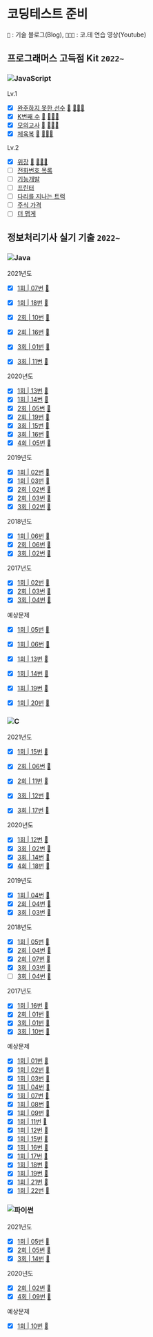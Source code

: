 # 코딩테스트 준비 

`📝` : 기술 블로그(Blog),  `🧑🏻‍💼` : 코.테 연습 영상(Youtube)

## 프로그래머스 고득점 Kit `2022~`
### ![JavaScript](https://img.shields.io/badge/javascript-%23323330.svg?style=for-the-badge&logo=javascript&logoColor=%23F7DF1E)
Lv.1
- [x] [완주하지 못한 선수](https://github.com/djdu4496/algorithm/blob/master/Programmers/%EC%99%84%EC%A3%BC%ED%95%98%EC%A7%80%EB%AA%BB%ED%95%9C%EC%84%A0%EC%88%98.js) [📝](https://github.com/djdu4496/algorithm/issues/1) [🧑🏻‍💼](https://www.youtube.com/watch?v=D8LAJXn5uqk)
- [x] [K번째 수](https://github.com/djdu4496/algorithm/blob/master/Programmers/K%EB%B2%88%EC%A7%B8%EC%88%98.js) [📝](https://github.com/djdu4496/algorithm/issues/2) [🧑🏻‍💼](https://www.youtube.com/watch?v=5mS3Kn-YERU)
- [x] [모의고사](https://github.com/djdu4496/algorithm/blob/master/Programmers/%EB%AA%A8%EC%9D%98%EA%B3%A0%EC%82%AC.js) [📝](https://github.com/djdu4496/algorithm/issues/3) [🧑🏻‍💼](https://www.youtube.com/watch?v=Hc1_pDAQ06I)
- [x] [체육복](https://github.com/djdu4496/algorithm/blob/master/Programmers/%EC%B2%B4%EC%9C%A1%EB%B3%B5.js) [📝](https://github.com/djdu4496/algorithm/issues/4) [🧑🏻‍💼](https://www.youtube.com/watch?v=jcbD7kUQpmM&feature=youtu.be)

Lv.2
- [x] [위장](https://github.com/djdu4496/algorithm/blob/master/Programmers/%EC%9C%84%EC%9E%A5.js) [📝](https://github.com/djdu4496/algorithm/issues/5) [🧑🏻‍💼](https://www.youtube.com/watch?v=M8NpZcOvBSU&feature=youtu.be)
- [ ] [전화번호 목록](#)
- [ ] [기능개발](#)
- [ ] [프린터](#)
- [ ] [다리를 지나는 트럭](#)
- [ ] [주식 가격](#)
- [ ] [더 맵게](#)

## 정보처리기사 실기 기출 `2022~`
### ![Java](https://img.shields.io/badge/java-%23ED8B00.svg?style=for-the-badge&logo=java&logoColor=white)
2021년도
- [x] [1회 | 07번](https://github.com/djdu4496/algorithm/blob/master/EngineerInformationProcessing/Java/algorithm-21-01-07.java) [📝](https://cooing-silicon-7ae.notion.site/01-JAVA-7-2303e65e7df04972a7976ad85dac5305)
- [x] [1회 | 18번](https://github.com/djdu4496/algorithm/blob/master/EngineerInformationProcessing/Java/algorithm-21-01-18.java) [📝](https://cooing-silicon-7ae.notion.site/01-JAVA-18-862ae73a8c1b43e0a36b8d331a515922)
- [x] [2회 | 10번](https://github.com/djdu4496/algorithm/blob/master/EngineerInformationProcessing/Java/algorithm-21-02-10.java) [📝](https://cooing-silicon-7ae.notion.site/02-JAVA-10-0663f7468de44eafb1dd3518efdcd93d)
- [x] [2회 | 16번](https://github.com/djdu4496/algorithm/blob/master/EngineerInformationProcessing/Java/algorithm-21-02-16.java) [📝](https://cooing-silicon-7ae.notion.site/02-JAVA-16-c246275b40f9424bae9cb125cb5049f9)
- [x] [3회 | 01번](https://github.com/djdu4496/algorithm/blob/master/EngineerInformationProcessing/Java/algorithm-21-03-01.java) [📝](https://cooing-silicon-7ae.notion.site/03-JAVA-1-ba57ff5f95674618b4579c56d2813bdf)
- [x] [3회 | 11번](https://github.com/djdu4496/algorithm/blob/master/EngineerInformationProcessing/Java/algorithm-21-03-11.java) [📝](https://cooing-silicon-7ae.notion.site/03-JAVA-11-03a4aae47f2d4778b2ce01a0c0e0d0fd)


2020년도
- [x] [1회 | 13번](https://github.com/djdu4496/algorithm/blob/master/EngineerInformationProcessing/Java/algorithm-20-01-13.java) [📝](https://cooing-silicon-7ae.notion.site/01-JAVA-13-491187c0914a40058f26deffa003f019)
- [x] [1회 | 14번](https://github.com/djdu4496/algorithm/blob/master/EngineerInformationProcessing/Java/algorithm-20-01-14.java) [📝](https://cooing-silicon-7ae.notion.site/01-JAVA-14-cdaafa800bae43d1bb59c59d3a697bcd)
- [x] [2회 | 05번](https://github.com/djdu4496/algorithm/blob/master/EngineerInformationProcessing/Java/algorithm-20-02-05.java) [📝](https://cooing-silicon-7ae.notion.site/02-JAVA-5-cc899bff4f294524beac4c661e23ff89)
- [x] [2회 | 19번](https://github.com/djdu4496/algorithm/blob/master/EngineerInformationProcessing/Java/algorithm-20-02-19.java) [📝](https://cooing-silicon-7ae.notion.site/02-JAVA-19-7b6289fac7aa4c6fb75c3e3143133c2a)
- [x] [3회 | 15번](https://github.com/djdu4496/algorithm/blob/master/EngineerInformationProcessing/Java/algorithm-20-03-15.java) [📝](https://cooing-silicon-7ae.notion.site/03-JAVA-15-b18bfb04907d466b820df9d7b871df42)
- [x] [3회 | 16번](https://github.com/djdu4496/algorithm/blob/master/EngineerInformationProcessing/Java/algorithm-20-03-16.java) [📝](https://cooing-silicon-7ae.notion.site/03-JAVA-16-230d6177b9364b3ea95d0a2170eb8bb7)
- [x] [4회 | 05번](https://github.com/djdu4496/algorithm/blob/master/EngineerInformationProcessing/Java/algorithm-20-04-05.java) [📝](https://cooing-silicon-7ae.notion.site/04-JAVA-5-f3a8fa8959c349049bb3f5a2fba558dd)

2019년도
- [x] [1회 | 02번](https://github.com/djdu4496/algorithm/blob/master/EngineerInformationProcessing/Java/algorithm-19-01-02.java) [📝](https://cooing-silicon-7ae.notion.site/01-JAVA-2-400e731238ad422f86b652f3b9f86425)
- [x] [1회 | 03번](https://github.com/djdu4496/algorithm/blob/master/EngineerInformationProcessing/Java/algorithm-19-01-03.java) [📝](https://cooing-silicon-7ae.notion.site/01-JAVA-3-10025e4c3e154381a9ad71adcafe2d75)
- [x] [2회 | 02번](https://github.com/djdu4496/algorithm/blob/master/EngineerInformationProcessing/Java/algorithm-19-02-02.java) [📝](https://cooing-silicon-7ae.notion.site/02-JAVA-2-52fb0a57cc9644d899d77260c73ffb18)
- [x] [2회 | 03번](https://github.com/djdu4496/algorithm/blob/master/EngineerInformationProcessing/Java/algorithm-19-02-03.java) [📝](https://cooing-silicon-7ae.notion.site/02-JAVA-3-0441761b821b4135a99dbc66259b9444)
- [x] [3회 | 02번](https://github.com/djdu4496/algorithm/blob/master/EngineerInformationProcessing/Java/algorithm-19-03-02.java) [📝](https://cooing-silicon-7ae.notion.site/03-JAVA-2-792ba0997ff9448284045fd017f0d930)

2018년도
- [x] [1회 | 06번](https://github.com/djdu4496/algorithm/blob/master/EngineerInformationProcessing/Java/algorithm-18-01-06.java) [📝](https://cooing-silicon-7ae.notion.site/01-JAVA-6-80d88d425d594e4b8655546b0b9236f3)
- [x] [2회 | 06번](https://github.com/djdu4496/algorithm/blob/master/EngineerInformationProcessing/Java/algorithm-18-02-06.java) [📝](https://cooing-silicon-7ae.notion.site/02-JAVA-6-67f628457fa14f8ca909301fc25ed483)
- [x] [3회 | 02번](https://github.com/djdu4496/algorithm/blob/master/EngineerInformationProcessing/Java/algorithm-18-03-02.java) [📝](https://cooing-silicon-7ae.notion.site/03-JAVA-2-783636ca47d74033b459a1d2f00408e2)

2017년도
- [x] [1회 | 02번](https://github.com/djdu4496/algorithm/blob/master/EngineerInformationProcessing/Java/algorithm-17-01-02.java) [📝](https://cooing-silicon-7ae.notion.site/01-JAVA-2-f8e24ed7806241e280d93a5ee97e5737)
- [x] [2회 | 03번](https://github.com/djdu4496/algorithm/blob/master/EngineerInformationProcessing/Java/algorithm-17-02-03.java) [📝](https://cooing-silicon-7ae.notion.site/02-JAVA-3-1fbc3ba6473a42a58c6bf539cc219ec8)
- [x] [3회 | 04번](https://github.com/djdu4496/algorithm/blob/master/EngineerInformationProcessing/Java/algorithm-17-03-04.java) [📝](https://cooing-silicon-7ae.notion.site/03-JAVA-4-0bb258723710484eae39c2be5971d955)

예상문제
- [x] [1회 | 05번](https://github.com/djdu4496/algorithm/blob/master/EngineerInformationProcessing/Java/algorithm-ncs-05.java) [📝](https://cooing-silicon-7ae.notion.site/01-JAVA-7-2303e65e7df04972a7976ad85dac5305)
- [x] [1회 | 06번](https://github.com/djdu4496/algorithm/blob/master/EngineerInformationProcessing/Java/algorithm-ncs-06.java) [📝](https://cooing-silicon-7ae.notion.site/NCS-JAVA-06-351138458bd64ec8a9f0919f7d8f02ec)
- [x] [1회 | 13번](https://github.com/djdu4496/algorithm/blob/master/EngineerInformationProcessing/Java/algorithm-ncs-13.java) [📝](https://cooing-silicon-7ae.notion.site/NCS-JAVA-13-39022dc6da284cd294ee7c7ff864ea4e)
- [x] [1회 | 14번](https://github.com/djdu4496/algorithm/blob/master/EngineerInformationProcessing/Java/algorithm-ncs-14.java) [📝](https://cooing-silicon-7ae.notion.site/NCS-JAVA-14-0a41f80cf8724b2da4285930508aa52e)
- [x] [1회 | 19번](https://github.com/djdu4496/algorithm/blob/master/EngineerInformationProcessing/Java/algorithm-ncs-19.java) [📝](https://cooing-silicon-7ae.notion.site/NCS-JAVA-19-16b1547a55e84dbda44dd2db90784f34)
- [x] [1회 | 20번](https://github.com/djdu4496/algorithm/blob/master/EngineerInformationProcessing/Java/algorithm-ncs-20.java) [📝](https://cooing-silicon-7ae.notion.site/NCS-JAVA-20-79df29ebe4bc4735ac1c55e3daacb657)


### ![C](https://img.shields.io/badge/c-%2300599C.svg?style=for-the-badge&logo=c&logoColor=white)
2021년도
- [x] [1회 | 15번](https://github.com/djdu4496/algorithm/blob/master/EngineerInformationProcessing/C/algorithm-21-01-15.c) [📝](https://cooing-silicon-7ae.notion.site/01-C-15-16b453c7904e47a889f69f80cd765d61)
- [x] [2회 | 06번](https://github.com/djdu4496/algorithm/blob/master/EngineerInformationProcessing/C/algorithm-21-02-06.c) [📝](https://cooing-silicon-7ae.notion.site/02-C-6-23ceeb026a26492aad3d8b7d35e01d4a)
- [x] [2회 | 11번](https://github.com/djdu4496/algorithm/blob/master/EngineerInformationProcessing/C/algorithm-21-02-11.c) [📝](https://cooing-silicon-7ae.notion.site/02-C-11-e95807c76f4342b783cc20c143522fd1)
- [x] [3회 | 12번](https://github.com/djdu4496/algorithm/blob/master/EngineerInformationProcessing/C/algorithm-21-03-12.c) [📝](https://cooing-silicon-7ae.notion.site/03-C-12-f807c2e3149a4628966d57d1d4771163)
- [x] [3회 | 17번](https://github.com/djdu4496/algorithm/blob/master/EngineerInformationProcessing/C/algorithm-21-03-17.c) [📝](https://cooing-silicon-7ae.notion.site/03-C-17-684b1256c80541d18aa641067cb68de7)


2020년도
- [x] [1회 | 12번](https://github.com/djdu4496/algorithm/blob/master/EngineerInformationProcessing/C/algorithm-20-01-12.c) [📝](https://cooing-silicon-7ae.notion.site/01-C-12-2ead9c3a68d74939ac9dd8a3f3eaf801) 
- [x] [3회 | 02번](https://github.com/djdu4496/algorithm/blob/master/EngineerInformationProcessing/C/algorithm-20-03-02.c) [📝](https://cooing-silicon-7ae.notion.site/03-C-2-1-af192c3176364b5d96afe3c20583b6b6)
- [x] [3회 | 14번](https://github.com/djdu4496/algorithm/blob/master/EngineerInformationProcessing/C/algorithm-20-03-14.c) [📝](https://cooing-silicon-7ae.notion.site/03-C-14-0a86e3f2cfcc486e98b8ec97a7997422)
- [x] [4회 | 18번](https://github.com/djdu4496/algorithm/blob/master/EngineerInformationProcessing/C/algorithm-20-04-18.c) [📝](https://cooing-silicon-7ae.notion.site/04-C-18-20e1442d0d824806b29f23e311e898ff)

2019년도
- [x] [1회 | 04번](https://github.com/djdu4496/algorithm/blob/master/EngineerInformationProcessing/C/algorithm-19-01-04.c) [📝](https://cooing-silicon-7ae.notion.site/01-C-4-e5fc15602fac4859a7bad2f6952aadd0)
- [x] [2회 | 04번](https://github.com/djdu4496/algorithm/blob/master/EngineerInformationProcessing/C/algorithm-19-02-04.c) [📝](https://cooing-silicon-7ae.notion.site/02-C-4-e7255617f6eb44eb9d84dd600f865065)
- [x] [3회 | 03번](https://github.com/djdu4496/algorithm/blob/master/EngineerInformationProcessing/C/algorithm-19-03-03.c) [📝](https://cooing-silicon-7ae.notion.site/03-C-3-3dd6c2d46ab2456890502927269940f3)

2018년도
- [x] [1회 | 05번](https://github.com/djdu4496/algorithm/blob/master/EngineerInformationProcessing/C/algorithm-18-01-05.c) [📝](https://cooing-silicon-7ae.notion.site/01-C-5-03168e12de1c40b5945f254bdfe61355)
- [x] [2회 | 04번](https://github.com/djdu4496/algorithm/blob/master/EngineerInformationProcessing/C/algorithm-18-02-04.c) [📝](https://cooing-silicon-7ae.notion.site/02-C-4-64e2eb31adba49db8a93aef10142af2a)
- [x] [2회 | 07번](https://github.com/djdu4496/algorithm/blob/master/EngineerInformationProcessing/C/algorithm-18-02-07.c) [📝](https://cooing-silicon-7ae.notion.site/02-C-7-7b11af54149147b9bb235025477aae4a)
- [x] [3회 | 03번](https://github.com/djdu4496/algorithm/blob/master/EngineerInformationProcessing/C/algorithm-18-03-03.c) [📝](https://cooing-silicon-7ae.notion.site/03-C-3-95eff3192f1147368fd8256fd1729490)
- [ ] [3회 | 04번](https://github.com/djdu4496/algorithm/blob/master/EngineerInformationProcessing/C/algorithm-18-03-04.c) [📝](https://cooing-silicon-7ae.notion.site/03-C-4-d0b14927a525491196c0cfea39ed2c67)

2017년도
- [x] [1회 | 16번](https://github.com/djdu4496/algorithm/blob/master/EngineerInformationProcessing/C/algorithm-17-01-16.c) [📝](https://cooing-silicon-7ae.notion.site/01-C-16-3e251f4e84764fa69c1dda86b86c9402)
- [x] [2회 | 01번](https://github.com/djdu4496/algorithm/blob/master/EngineerInformationProcessing/C/algorithm-17-02-01.c) [📝](https://cooing-silicon-7ae.notion.site/02-C-1-99570be117224004a0f1825ae972c9d7)
- [x] [3회 | 01번](https://github.com/djdu4496/algorithm/blob/master/EngineerInformationProcessing/C/algorithm-17-03-01.c) [📝](https://cooing-silicon-7ae.notion.site/03-C-1-0d5a4bda82b449399aaadd57d978d637)
- [x] [3회 | 10번](https://github.com/djdu4496/algorithm/blob/master/EngineerInformationProcessing/C/algorithm-17-03-10.c) [📝](https://cooing-silicon-7ae.notion.site/03-C-10-7a267e72970a4a1e8bf461b6ff3c2ed2) 

예상문제
- [x] [1회 | 01번](https://github.com/djdu4496/algorithm/blob/master/EngineerInformationProcessing/C/algorithm-ncs-01.c) [📝](https://cooing-silicon-7ae.notion.site/NCS-C-01-398c047ce3eb462e86736c11c8a28529)
- [x] [1회 | 02번](https://github.com/djdu4496/algorithm/blob/master/EngineerInformationProcessing/C/algorithm-ncs-02.c) [📝](https://cooing-silicon-7ae.notion.site/NCS-C-02-81d1d2ff62f74045913c0951647b757b)
- [x] [1회 | 03번](https://github.com/djdu4496/algorithm/blob/master/EngineerInformationProcessing/C/algorithm-ncs-03.c) [📝](https://cooing-silicon-7ae.notion.site/NCS-C-03-70f306d467d04ce297829a0b37bfe25d)
- [x] [1회 | 04번](https://github.com/djdu4496/algorithm/blob/master/EngineerInformationProcessing/C/algorithm-ncs-04.c) [📝](https://cooing-silicon-7ae.notion.site/NCS-C-04-8928914715fa4b08a8e9d7d6b678450b)
- [x] [1회 | 07번](https://github.com/djdu4496/algorithm/blob/master/EngineerInformationProcessing/C/algorithm-ncs-07.c) [📝](https://cooing-silicon-7ae.notion.site/NCS-C-07-924ed076863b4158b2a09f3862339362)
- [x] [1회 | 08번](https://github.com/djdu4496/algorithm/blob/master/EngineerInformationProcessing/C/algorithm-ncs-08.c) [📝](https://cooing-silicon-7ae.notion.site/NCS-C-08-8a7cf36b865442ca90f1b4690a60997d)
- [x] [1회 | 09번](https://github.com/djdu4496/algorithm/blob/master/EngineerInformationProcessing/C/algorithm-ncs-09.c) [📝](https://cooing-silicon-7ae.notion.site/NCS-C-09-ba5d34651b2643199dfe7bad7e99f135)
- [x] [1회 | 11번](https://github.com/djdu4496/algorithm/blob/master/EngineerInformationProcessing/C/algorithm-ncs-11.c) [📝](https://cooing-silicon-7ae.notion.site/NCS-C-011-e9036c5dd9074765b8ead632434ad679)
- [x] [1회 | 12번](https://github.com/djdu4496/algorithm/blob/master/EngineerInformationProcessing/C/algorithm-ncs-12.c) [📝](https://cooing-silicon-7ae.notion.site/NCS-C-12-511f9f01372041e2a647e7a86e9f4b15)
- [x] [1회 | 15번](https://github.com/djdu4496/algorithm/blob/master/EngineerInformationProcessing/c/algorithm-ncs-15.c) [📝](https://cooing-silicon-7ae.notion.site/NCS-C-15-7b4e07881d1b4297991c02265b97f953)
- [x] [1회 | 16번](https://github.com/djdu4496/algorithm/blob/master/EngineerInformationProcessing/c/algorithm-ncs-16.c) [📝](https://cooing-silicon-7ae.notion.site/NCS-C-16-dc4af4a9421a4b7d9fc2f60d31bdc578)
- [x] [1회 | 17번](https://github.com/djdu4496/algorithm/blob/master/EngineerInformationProcessing/c/algorithm-ncs-17.c) [📝](https://cooing-silicon-7ae.notion.site/NCS-C-17-51c079a8a37745e3a326ccbbc42c4b73)
- [x] [1회 | 18번](https://github.com/djdu4496/algorithm/blob/master/EngineerInformationProcessing/c/algorithm-ncs-18.c) [📝](https://cooing-silicon-7ae.notion.site/NCS-C-18-3e3d370bf3cc4e4ba0a6af77174b9755)
- [x] [1회 | 19번](https://github.com/djdu4496/algorithm/blob/master/EngineerInformationProcessing/c/algorithm-ncs-19.c) [📝](https://cooing-silicon-7ae.notion.site/NCS-C-19-79df29ebe4bc4735ac1c55e3daacb657)
- [x] [1회 | 21번](https://github.com/djdu4496/algorithm/blob/master/EngineerInformationProcessing/c/algorithm-ncs-21.c) [📝](https://cooing-silicon-7ae.notion.site/NCS-C-21-744b95c2a54c4914bf7eb1ff21cca16c)
- [x] [1회 | 22번](https://github.com/djdu4496/algorithm/blob/master/EngineerInformationProcessing/c/algorithm-ncs-22.c) [📝](https://cooing-silicon-7ae.notion.site/NCS-C-22-996cc7a719b641a6a1df3d8db7351701)

### ![파이썬](https://img.shields.io/badge/Python-3766AB?style=for-the-badge&logo=Python&logoColor=white)

2021년도
- [x] [1회 | 05번](https://github.com/djdu4496/algorithm/blob/master/EngineerInformationProcessing/Python/algorithm-21-01-05.py) [📝](https://cooing-silicon-7ae.notion.site/01-5-1-42b6542b276a4fb6a5353a52774170c5) 
- [x] [2회 | 05번](https://github.com/djdu4496/algorithm/blob/master/EngineerInformationProcessing/Python/algorithm-21-02-05.py) [📝](https://cooing-silicon-7ae.notion.site/02-3-a7a6ffd901c84d3ab4766a43592757cb)
- [x] [3회 | 14번](https://github.com/djdu4496/algorithm/blob/master/EngineerInformationProcessing/Python/algorithm-21-03-14.py) [📝](https://cooing-silicon-7ae.notion.site/03-14-90d695ac5a13431babf504fddc9a46c4) 

2020년도
- [x] [2회 | 02번](https://github.com/djdu4496/algorithm/blob/master/EngineerInformationProcessing/Python/algorithm-20-02-02.py) [📝](https://cooing-silicon-7ae.notion.site/02-2-cc3c7aaaba3846f89dc80e2770168309) 
- [x] [4회 | 09번](https://github.com/djdu4496/algorithm/blob/master/EngineerInformationProcessing/Python/algorithm-20-04-09.py) [📝](https://cooing-silicon-7ae.notion.site/04-9-64253c9153504b99bc6131e3aabeaeac) 

예상문제
- [x] [1회 | 10번](https://github.com/djdu4496/algorithm/blob/master/EngineerInformationProcessing/Python/algorithm-ncs-10.py) [📝](https://cooing-silicon-7ae.notion.site/NCS-Python-10-dafaf45fdccd4d04826ab7cd6270a6e0)